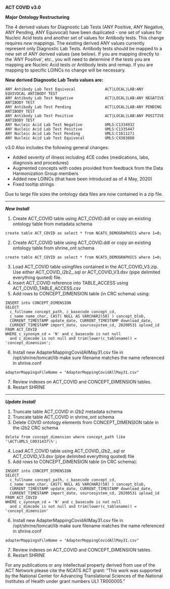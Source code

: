 
**ACT COVID v3.0**

**Major Ontology Restructuring**

The 4 derived values for Diagnostic Lab Tests (ANY Positive, ANY Negative, ANY Pending, ANY Equivocal) have been duplicated - one set of values for Nucleic Acid tests and another set of values for Antibody tests. This change requires *new* mappings. The existing derived ANY values currently represent only Diagnostic Lab Tests. Antibody tests should be mapped to a new set of ANY derived values (see below). If you are mapping directly to the 'ANY Positive', etc., you will need to determine if the tests you are mapping are Nucleic Acid tests or Antibody tests and remap. If you are mapping to specific LOINCs no change will be necessary. 

**New derived Diagnostic Lab Tests values are:**
```
ANY Antibody Lab Test Equivocal	            ACT|LOCAL|LAB:ANY EQUIVOCAL ANTIBODY TEST
ANY Antibody Lab Test Negative	            ACT|LOCAL|LAB:ANY NEGATIVE ANTIBODY TEST
ANY Antibody Lab Test Pending               ACT|LOCAL|LAB:ANY PENDING ANTIBODY TEST
ANY Antibody Lab Test Positive	            ACT|LOCAL|LAB:ANY POSITIVE ANTIBODY TEST
ANY Nucleic Acid Lab Test Negative          UMLS:C1334932
ANY Nucleic Acid Lab Test Positive          UMLS:C1335447
ANY Nucleic Acid Lab Test Pending           UMLS:C1611271
ANY Nucleic Acid Lab Test Equivocal         UMLS:C4303880
```

v3.0 Also includes the following general changes:
- Added severity of illness including 4CE codes (medications, labs, diagnosis and procedures)
- Augmented concepts with codes provided from feedback from the Data Harmonization Group members
- Added new LOINCs (that have been introduced as of 4 May, 2020)
- Fixed tooltip strings

Due to large file sizes the ontology data files are now contained in a zip file.  

---

***New Install***

1. Create ACT_COVID table using ACT_COVID.ddl or copy an existing ontology table from metadata schema

```create table ACT_COVID as select * from NCATS_DEMOGRAPHICS where 1=0;```

2. Create ACT_COVID table using ACT_COVID.ddl or copy an existing ontology table from shrine_ont schema

```create table ACT_COVID as select * from NCATS_DEMOGRAPHICS where 1=0;```

3. Load ACT_COVID table usingfiles contained in the ACT_COVID_V3.zip. Use either ACT_COVID_i2b2_<rdb>.sql or ACT_COVID_V3.dsv (pipe delimited everything quoted) file.
4. Insert ACT_COVID reference into TABLE_ACCESS using ACT_COVID_TABLE_ACCESS.csv
5. Add rows to CONCEPT_DIMENSION table (in CRC schema) using:

```
INSERT into CONCEPT_DIMENSION
SELECT 
  c_fullname concept_path, c_basecode concept_cd, 
  c_name name_char, CAST( NULL AS VARCHAR2(50) ) concept_blob, 
  CURRENT_TIMESTAMP update_date, CURRENT_TIMESTAMP download_date, 
  CURRENT_TIMESTAMP import_date, sourcesystem_cd, 20200531 upload_id
FROM ACT_COVID 
WHERE c_synonym_cd = 'N' and c_basecode is not null 
  and c_dimcode is not null and trim(lower(c_tablename)) = 'concept_dimension';
```
6. Install new AdapterMappingCovidAllMay31.csv file in /opt/shrine/tomcat/lib make sure filename matches the name referenced in shrine.conf
  
  ```adapterMappingsFileName = "AdapterMappingCovidAllMay31.csv"```
 
 7. Review indexes on ACT_COVID and CONCEPT_DIMENSION tables.
 8. Restart SHRINE
 
---

***Update Install***

1. Truncate table ACT_COVID in i2b2 metadata schema
2. Truncate table ACT_COVID in shrine_ont schema
3. Delete COVID ontology elements from CONCEPT_DIMENSION table in the i2b2 CRC schema

```delete from concept_dimension where concept_path like '\ACT\UMLS_C0031437\%';```

4. Load ACT_COVID table using ACT_COVID_i2b2_<rdb>.sql or ACT_COVID_V3.dsv (pipe delimited everything quoted) file
5. Add rows to CONCEPT_DIMENSION table (in CRC schema):

```
INSERT into CONCEPT_DIMENSION
SELECT 
  c_fullname concept_path, c_basecode concept_cd, 
  c_name name_char, CAST( NULL AS VARCHAR2(50) ) concept_blob, 
  CURRENT_TIMESTAMP update_date, CURRENT_TIMESTAMP download_date, 
  CURRENT_TIMESTAMP import_date, sourcesystem_cd, 20200531 upload_id
FROM ACT_COVID 
WHERE c_synonym_cd = 'N' and c_basecode is not null 
  and c_dimcode is not null and trim(lower(c_tablename)) = 'concept_dimension'
```
6. Install new AdapterMappingCovidAllMay31.csv file in /opt/shrine/tomcat/lib make sure filename matches the name referenced in shrine.conf
  
  ```adapterMappingsFileName = "AdapterMappingCovidAllMay31.csv"```

7. Review indexes on ACT_COVID and CONCEPT_DIMENSION tables.
8. Restart SHRINE


For any publications or any intellectual property derived from use of the ACT Network please cite the NCATS ACT grant: “This work was supported by the National Center for Advancing Translational Sciences of the National Institutes of Health under grant numbers UL1 TR000005."

